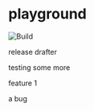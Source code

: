 # playground

![Build](https://github.com/josh-lester/playground/workflows/CI/badge.svg)

release drafter

testing some more

feature 1

a bug

